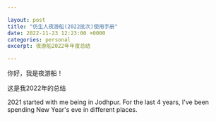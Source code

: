 ```yaml
---

layout: post
title: "仿生人夜游船(2022批次)使用手册"
date: 2022-11-23 12:23:00 +0000
categories: personal
excerpt: 夜游船2022年年度总结

---
```


你好，我是夜游船！

这是我2022年的总结

2021 started with me being in Jodhpur. For the last 4 years, I've been spending New Year's eve in different places.
